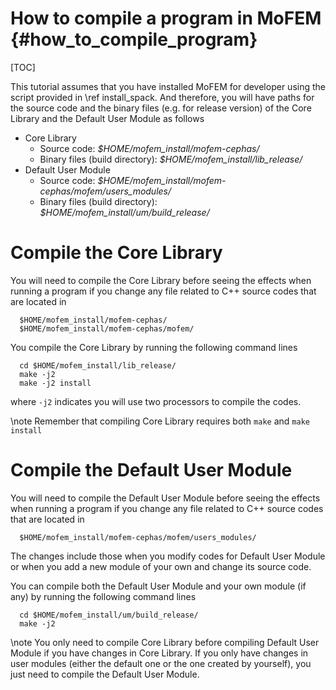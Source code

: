 How to compile a program in MoFEM {#how_to_compile_program}
==========================================================

[TOC]

This tutorial assumes that you have installed MoFEM for developer using
the script provided in \ref install_spack. And therefore, you will have paths
for the source code and the binary files (e.g. for release version) of the Core
Library and the Default User Module as follows

- Core Library
  - Source code: *$HOME/mofem_install/mofem-cephas/*
  - Binary files (build directory): *$HOME/mofem_install/lib_release/*
- Default User Module
  - Source code: *$HOME/mofem_install/mofem-cephas/mofem/users_modules/*
  - Binary files (build directory): *$HOME/mofem_install/um/build_release/*

# Compile the Core Library

You will need to compile the Core Library before seeing the effects when running
a program if you change any file related to C++ source codes that are located in 
```
  $HOME/mofem_install/mofem-cephas/
  $HOME/mofem_install/mofem-cephas/mofem/
```

You compile the Core Library by running the following command lines

```
  cd $HOME/mofem_install/lib_release/
  make -j2
  make -j2 install
```
where `-j2` indicates you will use two processors to compile the codes.

\note Remember that compiling Core Library requires both `make` and `make install`



# Compile the Default User Module

You will need to compile the Default User Module before seeing the effects when
running a program if you change any file related to C++ source codes that are located in 
```
  $HOME/mofem_install/mofem-cephas/mofem/users_modules/
```

The changes include those when you modify codes for Default User Module or when
you add a new module of your own and change its source code.

You can compile both the Default User Module and your own module (if any) by
running the following command lines 

```
  cd $HOME/mofem_install/um/build_release/
  make -j2
```

\note You only need to compile Core Library before compiling Default User Module
if you have changes in Core Library. If you only have changes in user modules
(either the default one or the one created by yourself), you just need to
compile the Default User Module.